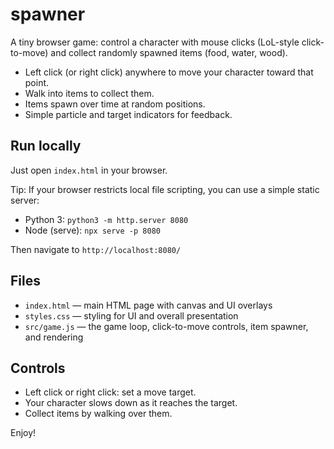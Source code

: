 # spawner

A tiny browser game: control a character with mouse clicks (LoL-style click-to-move) and collect randomly spawned items (food, water, wood).

- Left click (or right click) anywhere to move your character toward that point.
- Walk into items to collect them.
- Items spawn over time at random positions.
- Simple particle and target indicators for feedback.

## Run locally

Just open `index.html` in your browser.

Tip: If your browser restricts local file scripting, you can use a simple static server:

- Python 3: `python3 -m http.server 8080`
- Node (serve): `npx serve -p 8080`

Then navigate to `http://localhost:8080/`

## Files

- `index.html` — main HTML page with canvas and UI overlays
- `styles.css` — styling for UI and overall presentation
- `src/game.js` — the game loop, click-to-move controls, item spawner, and rendering

## Controls

- Left click or right click: set a move target.
- Your character slows down as it reaches the target.
- Collect items by walking over them.

Enjoy!